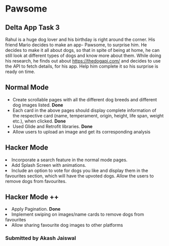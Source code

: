 # Pawsome
## Delta App Task 3

Rahul is a huge dog lover and his birthday is right around the corner. His friend Mario decides to make an app- Pawsome, to surprise him. He decides to make it all about dogs, so that in spite of being at home, he can still look at different types of dogs and know more about them. While doing his research, he finds out about https://thedogapi.com/ and decides to use the API to fetch details, for his app. Help him complete it so his surprise is ready on time.

## Normal Mode

<ul>
  <li>Create scrollable pages with all the different dog breeds and different dog images listed. <b>Done</b> </li>
  <li>Each card in the above pages should display complete information of the respective card (name, temperament, origin, height, life span, weight etc.), when clicked. <b>Done</b> </li>
  <li>Used Glide and Retrofit libraries. <b>Done</b> </li>
  <li>Allow users to upload an image and get its corresponding analysis</li>
</ul>

## Hacker Mode
<li>Incorporate a search feature in the normal mode pages.</li>
<li>Add Splash Screen with animations.</li>
<li>Include an option to vote for dogs you like and display them in the favourites section, which will have the upvoted dogs. Allow the users to remove dogs from favourites.</li>

## Hacker Mode ++
<li>Apply Pagination. <b>Done</b> </li>
<li>Implement swiping on images/name cards to remove dogs from favourites</li>
<li>Allow sharing favourite dog images to other platforms</li>


### Submitted by Akash Jaiswal
